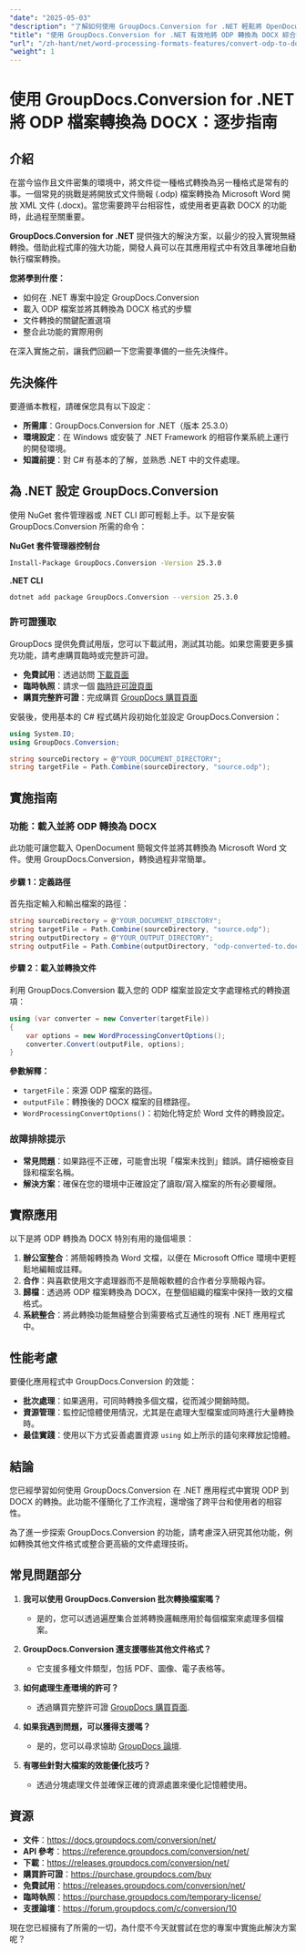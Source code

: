 ```yaml
---
"date": "2025-05-03"
"description": "了解如何使用 GroupDocs.Conversion for .NET 輕鬆將 OpenDocument 簡報檔案轉換為 Microsoft Word。簡化您的文件工作流程並確保跨平台相容性。"
"title": "使用 GroupDocs.Conversion for .NET 有效地將 ODP 轉換為 DOCX 綜合指南"
"url": "/zh-hant/net/word-processing-formats-features/convert-odp-to-docx-groupdocs-dotnet/"
"weight": 1
---
```


# 使用 GroupDocs.Conversion for .NET 將 ODP 檔案轉換為 DOCX：逐步指南

## 介紹

在當今協作且文件密集的環境中，將文件從一種格式轉換為另一種格式是常有的事。一個常見的挑戰是將開放式文件簡報 (.odp) 檔案轉換為 Microsoft Word 開放 XML 文件 (.docx)。當您需要跨平台相容性，或使用者更喜歡 DOCX 的功能時，此過程至關重要。

**GroupDocs.Conversion for .NET** 提供強大的解決方案，以最少的投入實現無縫轉換。借助此程式庫的強大功能，開發人員可以在其應用程式中有效且準確地自動執行檔案轉換。

**您將學到什麼：**
- 如何在 .NET 專案中設定 GroupDocs.Conversion
- 載入 ODP 檔案並將其轉換為 DOCX 格式的步驟
- 文件轉換的關鍵配置選項
- 整合此功能的實際用例

在深入實施之前，讓我們回顧一下您需要準備的一些先決條件。

## 先決條件

要遵循本教程，請確保您具有以下設定：

- **所需庫**：GroupDocs.Conversion for .NET（版本 25.3.0）
- **環境設定**：在 Windows 或安裝了 .NET Framework 的相容作業系統上運行的開發環境。
- **知識前提**：對 C# 有基本的了解，並熟悉 .NET 中的文件處理。

## 為 .NET 設定 GroupDocs.Conversion

使用 NuGet 套件管理器或 .NET CLI 即可輕鬆上手。以下是安裝 GroupDocs.Conversion 所需的命令：

**NuGet 套件管理器控制台**
```bash
Install-Package GroupDocs.Conversion -Version 25.3.0
```

**.NET CLI**
```bash
dotnet add package GroupDocs.Conversion --version 25.3.0
```

### 許可證獲取

GroupDocs 提供免費試用版，您可以下載試用，測試其功能。如果您需要更多擴充功能，請考慮購買臨時或完整許可證。

- **免費試用**：透過訪問 [下載頁面](https://releases.groupdocs.com/conversion/net/)
- **臨時執照**：請求一個 [臨時許可證頁面](https://purchase.groupdocs.com/temporary-license/)
- **購買完整許可證**：完成購買 [GroupDocs 購買頁面](https://purchase.groupdocs.com/buy)

安裝後，使用基本的 C# 程式碼片段初始化並設定 GroupDocs.Conversion：

```csharp
using System.IO;
using GroupDocs.Conversion;

string sourceDirectory = @"YOUR_DOCUMENT_DIRECTORY";
string targetFile = Path.Combine(sourceDirectory, "source.odp");
```

## 實施指南

### 功能：載入並將 ODP 轉換為 DOCX

此功能可讓您載入 OpenDocument 簡報文件並將其轉換為 Microsoft Word 文件。使用 GroupDocs.Conversion，轉換過程非常簡單。

#### 步驟 1：定義路徑

首先指定輸入和輸出檔案的路徑：

```csharp
string sourceDirectory = @"YOUR_DOCUMENT_DIRECTORY";
string targetFile = Path.Combine(sourceDirectory, "source.odp");
string outputDirectory = @"YOUR_OUTPUT_DIRECTORY";
string outputFile = Path.Combine(outputDirectory, "odp-converted-to.docx");
```

#### 步驟 2：載入並轉換文件

利用 GroupDocs.Conversion 載入您的 ODP 檔案並設定文字處理格式的轉換選項：

```csharp
using (var converter = new Converter(targetFile))
{
    var options = new WordProcessingConvertOptions();
    converter.Convert(outputFile, options);
}
```

**參數解釋：**
- `targetFile`：來源 ODP 檔案的路徑。
- `outputFile`：轉換後的 DOCX 檔案的目標路徑。
- `WordProcessingConvertOptions()`：初始化特定於 Word 文件的轉換設定。

### 故障排除提示
- **常見問題**：如果路徑不正確，可能會出現「檔案未找到」錯誤。請仔細檢查目錄和檔案名稱。
- **解決方案**：確保在您的環境中正確設定了讀取/寫入檔案的所有必要權限。

## 實際應用

以下是將 ODP 轉換為 DOCX 特別有用的幾個場景：

1. **辦公室整合**：將簡報轉換為 Word 文檔，以便在 Microsoft Office 環境中更輕鬆地編輯或註釋。
2. **合作**：與喜歡使用文字處理器而不是簡報軟體的合作者分享簡報內容。
3. **歸檔**：透過將 ODP 檔案轉換為 DOCX，在整個組織的檔案中保持一致的文檔格式。
4. **系統整合**：將此轉換功能無縫整合到需要格式互通性的現有 .NET 應用程式中。

## 性能考慮

要優化應用程式中 GroupDocs.Conversion 的效能：
- **批次處理**：如果適用，可同時轉換多個文檔，從而減少開銷時間。
- **資源管理**：監控記憶體使用情況，尤其是在處理大型檔案或同時進行大量轉換時。
- **最佳實踐**：使用以下方式妥善處置資源 `using` 如上所示的語句來釋放記憶體。

## 結論

您已經學習如何使用 GroupDocs.Conversion 在 .NET 應用程式中實現 ODP 到 DOCX 的轉換。此功能不僅簡化了工作流程，還增強了跨平台和使用者的相容性。

為了進一步探索 GroupDocs.Conversion 的功能，請考慮深入研究其他功能，例如轉換其他文件格式或整合更高級的文件處理技術。

## 常見問題部分

1. **我可以使用 GroupDocs.Conversion 批次轉換檔案嗎？**
   - 是的，您可以透過遍歷集合並將轉換邏輯應用於每個檔案來處理多個檔案。
   
2. **GroupDocs.Conversion 還支援哪些其他文件格式？**
   - 它支援多種文件類型，包括 PDF、圖像、電子表格等。

3. **如何處理生產環境的許可？**
   - 透過購買完整許可證 [GroupDocs 購買頁面](https://purchase。groupdocs.com/buy).

4. **如果我遇到問題，可以獲得支援嗎？**
   - 是的，您可以尋求協助 [GroupDocs 論壇](https://forum。groupdocs.com/c/conversion/10).

5. **有哪些針對大檔案的效能優化技巧？**
   - 透過分塊處理文件並確保正確的資源處置來優化記憶體使用。

## 資源
- **文件**：https://docs.groupdocs.com/conversion/net/
- **API 參考**：https://reference.groupdocs.com/conversion/net/
- **下載**：https://releases.groupdocs.com/conversion/net/
- **購買許可證**：https://purchase.groupdocs.com/buy
- **免費試用**：https://releases.groupdocs.com/conversion/net/
- **臨時執照**：https://purchase.groupdocs.com/temporary-license/
- **支援論壇**：https://forum.groupdocs.com/c/conversion/10

現在您已經擁有了所需的一切，為什麼不今天就嘗試在您的專案中實施此解決方案呢？